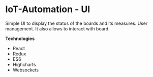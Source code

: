 # IoT-Automation - UI

Simple UI to display the status of the boards and its measures. User management. It also allows to interact with board.

**Technologies**

* React
* Redux
* ES6
* Highcharts
* Websockets
